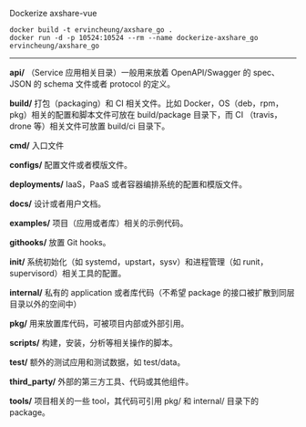 Dockerize axshare-vue

    docker build -t ervincheung/axshare_go .
    docker run -d -p 10524:10524 --rm --name dockerize-axshare_go ervincheung/axshare_go
***

**api/**
（Service 应用相关目录）一般用来放着 OpenAPI/Swagger 的 spec、JSON 的 schema 文件或者 protocol 的定义。

**build/**
打包（packaging）和 CI 相关文件。比如 Docker，OS（deb，rpm，pkg）相关的配置和脚本文件可放在 build/package 目录下，而 CI （travis，drone 等）相关文件可放置 build/ci 目录下。

**cmd/** 
入口文件

**configs/**
配置文件或者模版文件。

**deployments/**
IaaS，PaaS 或者容器编排系统的配置和模版文件。

**docs/**
设计或者用户文档。

**examples/**
项目（应用或者库）相关的示例代码。

**githooks/**
放置 Git hooks。

**init/**
系统初始化（如 systemd，upstart，sysv）和进程管理（如 runit，supervisord）相关工具的配置。

**internal/**
私有的 application 或者库代码（不希望 package 的接口被扩散到同层目录以外的空间中）

**pkg/**
用来放置库代码，可被项目内部或外部引用。

**scripts/**
构建，安装，分析等相关操作的脚本。

**test/**
额外的测试应用和测试数据，如 test/data。

**third_party/**
外部的第三方工具、代码或其他组件。

**tools/**
项目相关的一些 tool，其代码可引用 pkg/ 和 internal/ 目录下的 package。



